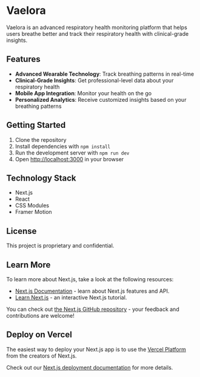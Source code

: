 # Vaelora

Vaelora is an advanced respiratory health monitoring platform that helps users breathe better and track their respiratory health with clinical-grade insights.

## Features

- **Advanced Wearable Technology**: Track breathing patterns in real-time
- **Clinical-Grade Insights**: Get professional-level data about your respiratory health
- **Mobile App Integration**: Monitor your health on the go
- **Personalized Analytics**: Receive customized insights based on your breathing patterns

## Getting Started

1. Clone the repository
2. Install dependencies with `npm install`
3. Run the development server with `npm run dev`
4. Open [http://localhost:3000](http://localhost:3000) in your browser

## Technology Stack

- Next.js
- React
- CSS Modules
- Framer Motion

## License

This project is proprietary and confidential.

## Learn More

To learn more about Next.js, take a look at the following resources:

- [Next.js Documentation](https://nextjs.org/docs) - learn about Next.js features and API.
- [Learn Next.js](https://nextjs.org/learn-pages-router) - an interactive Next.js tutorial.

You can check out [the Next.js GitHub repository](https://github.com/vercel/next.js) - your feedback and contributions are welcome!

## Deploy on Vercel

The easiest way to deploy your Next.js app is to use the [Vercel Platform](https://vercel.com/new?utm_medium=default-template&filter=next.js&utm_source=create-next-app&utm_campaign=create-next-app-readme) from the creators of Next.js.

Check out our [Next.js deployment documentation](https://nextjs.org/docs/pages/building-your-application/deploying) for more details.
